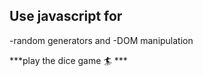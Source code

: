 ## Use javascript for

-random generators and 
-DOM manipulation

***play the dice game :surfer: ***
